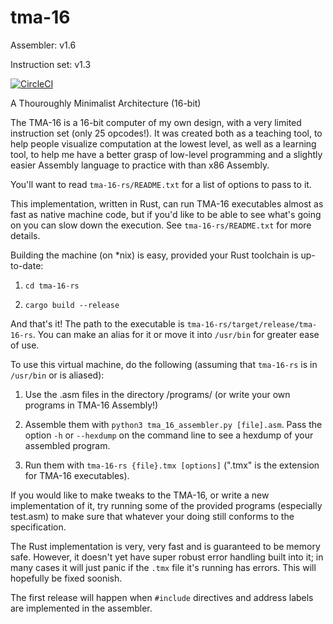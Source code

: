 # tma-16

Assembler: v1.6

Instruction set: v1.3

[![CircleCI](https://circleci.com/gh/DanteFalzone0/tma-16/tree/master.svg?style=svg)](https://circleci.com/gh/DanteFalzone0/tma-16/tree/master)

A Thouroughly Minimalist Architecture (16-bit)

The TMA-16 is a 16-bit computer of my own design, with a very limited instruction set (only 25 opcodes!).
It was created both as a teaching tool, to help people visualize computation at the lowest level, as well as a learning
tool, to help me have a better grasp of low-level programming and a slightly easier Assembly language to practice with
than x86 Assembly.

You'll want to read `tma-16-rs/README.txt` for a list of options to pass to it.

This implementation, written in Rust, can run TMA-16 executables almost as fast as native machine code, but if you'd
like to be able to see what's going on you can slow down the execution. See `tma-16-rs/README.txt` for more details.

Building the machine (on *nix) is easy, provided your Rust toolchain is up-to-date:
  1. `cd tma-16-rs`

  2. `cargo build --release`

And that's it! The path to the executable is `tma-16-rs/target/release/tma-16-rs`. You can make an alias for it or move
it into `/usr/bin` for greater ease of use.

To use this virtual machine, do the following (assuming that `tma-16-rs` is in `/usr/bin` or is aliased):
  1. Use the .asm files in the directory /programs/ (or write your own programs in TMA-16 Assembly!)

  2. Assemble them with `python3 tma_16_assembler.py [file].asm`. Pass the option `-h` or `--hexdump` on the command line to see a
     hexdump of your assembled program.

  3. Run them with `tma-16-rs {file}.tmx [options]` (".tmx" is the extension for TMA-16 executables).

If you would like to make tweaks to the TMA-16, or write a new implementation of it, try running some of the provided programs
(especially test.asm) to make sure that whatever your doing still conforms to the specification.

The Rust implementation is very, very fast and is guaranteed to be memory safe. However, it doesn't yet have super robust error handling
built into it; in many cases it will just panic if the `.tmx` file it's running has errors. This will hopefully be fixed soonish.

The first release will happen when `#include` directives and address labels are implemented in the assembler.
